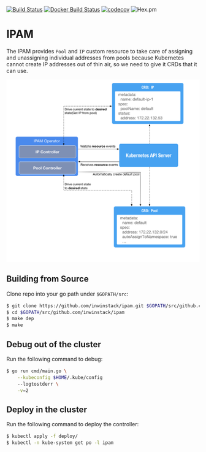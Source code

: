 [![Build Status](https://travis-ci.org/inwinstack/ipam.svg?branch=master)](https://travis-ci.org/inwinstack/ipam) [![Docker Build Status](https://img.shields.io/docker/build/inwinstack/ipam.svg)](https://hub.docker.com/r/inwinstack/ipam/) [![codecov](https://codecov.io/gh/inwinstack/ipam/branch/master/graph/badge.svg)](https://codecov.io/gh/inwinstack/ipam) ![Hex.pm](https://img.shields.io/hexpm/l/plug.svg)
# IPAM 
The IPAM provides `Pool` and `IP` custom resource to take care of assigning and unassigning individual addresses from pools because Kubernetes cannot create IP addresses out of thin air, so we need to give it CRDs that it can use. 

![](images/architecture.png)

## Building from Source
Clone repo into your go path under `$GOPATH/src`:
```sh
$ git clone https://github.com/inwinstack/ipam.git $GOPATH/src/github.com/inwinstack/ipam
$ cd $GOPATH/src/github.com/inwinstack/ipam
$ make dep
$ make
```

## Debug out of the cluster
Run the following command to debug:
```sh
$ go run cmd/main.go \
    --kubeconfig $HOME/.kube/config 
    --logtostderr \
    -v=2
```

## Deploy in the cluster
Run the following command to deploy the controller:
```sh
$ kubectl apply -f deploy/
$ kubectl -n kube-system get po -l ipam
```

